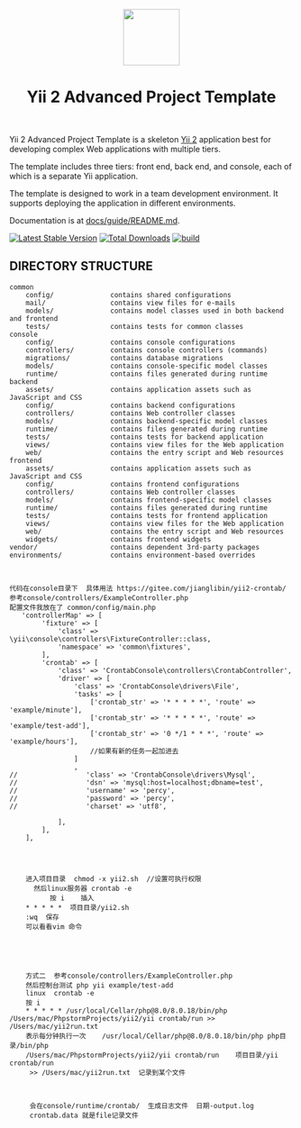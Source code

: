 <p align="center">
    <a href="https://github.com/yiisoft" target="_blank">
        <img src="https://avatars0.githubusercontent.com/u/993323" height="100px">
    </a>
    <h1 align="center">Yii 2 Advanced Project Template</h1>
    <br>
</p>

Yii 2 Advanced Project Template is a skeleton [Yii 2](http://www.yiiframework.com/) application best for
developing complex Web applications with multiple tiers.

The template includes three tiers: front end, back end, and console, each of which
is a separate Yii application.

The template is designed to work in a team development environment. It supports
deploying the application in different environments.

Documentation is at [docs/guide/README.md](docs/guide/README.md).

[![Latest Stable Version](https://img.shields.io/packagist/v/yiisoft/yii2-app-advanced.svg)](https://packagist.org/packages/yiisoft/yii2-app-advanced)
[![Total Downloads](https://img.shields.io/packagist/dt/yiisoft/yii2-app-advanced.svg)](https://packagist.org/packages/yiisoft/yii2-app-advanced)
[![build](https://github.com/yiisoft/yii2-app-advanced/workflows/build/badge.svg)](https://github.com/yiisoft/yii2-app-advanced/actions?query=workflow%3Abuild)

DIRECTORY STRUCTURE
-------------------

```
common
    config/              contains shared configurations
    mail/                contains view files for e-mails
    models/              contains model classes used in both backend and frontend
    tests/               contains tests for common classes    
console
    config/              contains console configurations
    controllers/         contains console controllers (commands)
    migrations/          contains database migrations
    models/              contains console-specific model classes
    runtime/             contains files generated during runtime
backend
    assets/              contains application assets such as JavaScript and CSS
    config/              contains backend configurations
    controllers/         contains Web controller classes
    models/              contains backend-specific model classes
    runtime/             contains files generated during runtime
    tests/               contains tests for backend application    
    views/               contains view files for the Web application
    web/                 contains the entry script and Web resources
frontend
    assets/              contains application assets such as JavaScript and CSS
    config/              contains frontend configurations
    controllers/         contains Web controller classes
    models/              contains frontend-specific model classes
    runtime/             contains files generated during runtime
    tests/               contains tests for frontend application
    views/               contains view files for the Web application
    web/                 contains the entry script and Web resources
    widgets/             contains frontend widgets
vendor/                  contains dependent 3rd-party packages
environments/            contains environment-based overrides



代码在console目录下  具体用法 https://gitee.com/jianglibin/yii2-crontab/
参考console/controllers/ExampleController.php
配置文件我放在了 common/config/main.php
   'controllerMap' => [
        'fixture' => [
            'class' => \yii\console\controllers\FixtureController::class,
            'namespace' => 'common\fixtures',
        ],
        'crontab' => [
            'class' => 'CrontabConsole\controllers\CrontabController',
            'driver' => [
                'class' => 'CrontabConsole\drivers\File',
                'tasks' => [
                    ['crontab_str' => '* * * * *', 'route' => 'example/minute'],
                    ['crontab_str' => '* * * * *', 'route' => 'example/test-add'],
                    ['crontab_str' => '0 */1 * * *', 'route' => 'example/hours'],
                    //如果有新的任务一起加进去
                ]
                ,
//                 'class' => 'CrontabConsole\drivers\Mysql',
//                 'dsn' => 'mysql:host=localhost;dbname=test',
//                 'username' => 'percy',
//                 'password' => 'percy',
//                 'charset' => 'utf8',

            ],
        ],
    ],
    
   
    
  
    进入项目目录  chmod -x yii2.sh  //设置可执行权限
      然后linux服务器 crontab -e
          按 i    插入
    * * * * *  项目目录/yii2.sh
    :wq  保存
    可以看看vim 命令
    
    
    
    
    
    方式二  参考console/controllers/ExampleController.php
    然后控制台测试 php yii example/test-add
    linux  crontab -e
    按 i   
    * * * * * /usr/local/Cellar/php@8.0/8.0.18/bin/php /Users/mac/PhpstormProjects/yii2/yii crontab/run >> /Users/mac/yii2run.txt
    表示每分钟执行一次    /usr/local/Cellar/php@8.0/8.0.18/bin/php php目录/bin/php 
    /Users/mac/PhpstormProjects/yii2/yii crontab/run    项目目录/yii crontab/run
     >> /Users/mac/yii2run.txt  记录到某个文件
     
     
     
     会在console/runtime/crontab/  生成日志文件  日期-output.log
     crontab.data 就是file记录文件
     
    
```
